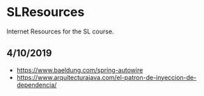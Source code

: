 # SLResources
Internet Resources for the SL course.

## 4/10/2019

* https://www.baeldung.com/spring-autowire
* https://www.arquitecturajava.com/el-patron-de-inyeccion-de-dependencia/
